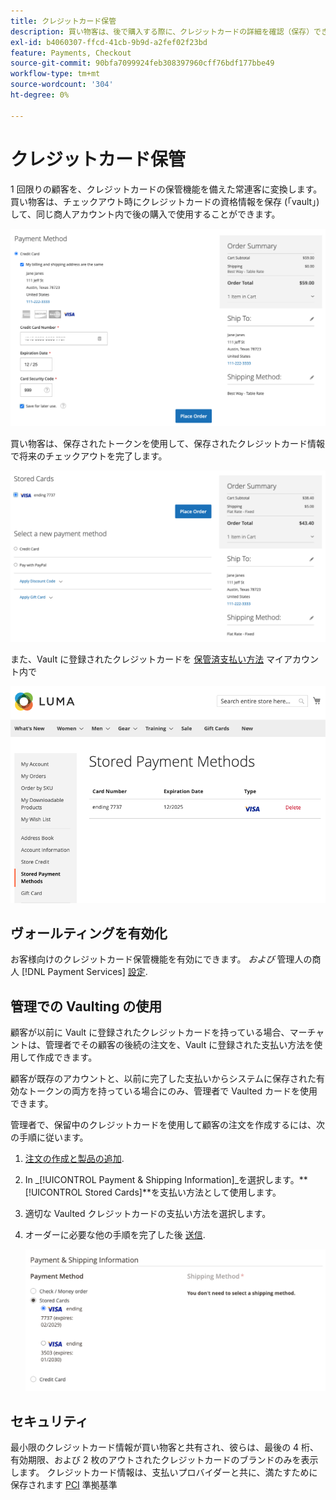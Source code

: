 ```yaml
---
title: クレジットカード保管
description: 買い物客は、後で購入する際に、クレジットカードの詳細を確認（保存）できます。
exl-id: b4060307-ffcd-41cb-9b9d-a2fef02f23bd
feature: Payments, Checkout
source-git-commit: 90bfa7099924feb308397960cff76bdf177bbe49
workflow-type: tm+mt
source-wordcount: '304'
ht-degree: 0%

---
```


# クレジットカード保管

1 回限りの顧客を、クレジットカードの保管機能を備えた常連客に変換します。 買い物客は、チェックアウト時にクレジットカードの資格情報を保存 (「vault」) して、同じ商人アカウント内で後の購入で使用することができます。

![後で使用するためのクレジットカードの保管](assets/save-card-for-later.png)

買い物客は、保存されたトークンを使用して、保存されたクレジットカード情報で将来のチェックアウトを完了します。

![保存された資格情報を今後の購入に使用](assets/use-stored-card.png)

また、Vault に登録されたクレジットカードを [保管済支払い方法](https://docs.magento.com/user-guide/customers/account-dashboard-stored-payment-methods.html) マイアカウント内で

![マイアカウントに保管された支払い方法](assets/stored-payment-methods.png)

## ヴォールティングを有効化

お客様向けのクレジットカード保管機能を有効にできます。 _および_ 管理人の商人 [!DNL Payment Services] [設定](settings.md#card-vaulting).

## 管理での Vaulting の使用

顧客が以前に Vault に登録されたクレジットカードを持っている場合、マーチャントは、管理者でその顧客の後続の注文を、Vault に登録された支払い方法を使用して作成できます。

顧客が既存のアカウントと、以前に完了した支払いからシステムに保存された有効なトークンの両方を持っている場合にのみ、管理者で Vaulted カードを使用できます。

管理者で、保留中のクレジットカードを使用して顧客の注文を作成するには、次の手順に従います。

1. [注文の作成と製品の追加](https://experienceleague.adobe.com/docs/commerce-admin/stores-sales/point-of-purchase/assist/customer-account-create-order.html).
1. In _[!UICONTROL Payment & Shipping Information]_を選択します。**[!UICONTROL Stored Cards]**を支払い方法として使用します。
1. 適切な Vaulted クレジットカードの支払い方法を選択します。
1. オーダーに必要な他の手順を完了した後 [送信](https://experienceleague.adobe.com/docs/commerce-admin/stores-sales/point-of-purchase/assist/customer-account-create-order.html?lang=en#step-3%3A-submit-the-order).

   ![顧客に管理者の Vault に保管されたクレジットカードを使用](assets/admin-vaultedcard.png)

## セキュリティ

最小限のクレジットカード情報が買い物客と共有され、彼らは、最後の 4 桁、有効期限、および 2 枚のアウトされたクレジットカードのブランドのみを表示します。 クレジットカード情報は、支払いプロバイダーと共に、満たすために保存されます [PCI](security.md#PCI-compliance) 準拠基準
